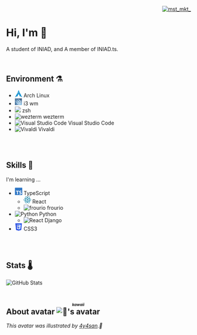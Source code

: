 <div>
    <p align='right'>
        <a href="https://twitter.com/mst_mkt_" target="blank">
            <img src="https://img.shields.io/twitter/follow/mst_mkt_?logo=twitter&style=flat-square" alt="mst_mkt_" />
        </a>
    </p>
    <h1>
        Hi, I'm 🧶
    </h1>
    <p>A student of INIAD, and A member of INIAD.ts.</p>
</div>
<br>

## Environment ⚗️

- <img width='20px' alt='ArchLinux' src='./assets/archlinux.svg' />  Arch Linux
- <img width='20px' alt='i3 window manager' src='./assets/i3.svg' /> i3 wm
- <img width='20px' aly='zsh' src='https://www.zsh.org/color_vertical_icon.png' /> zsh
- <img width='20px' alt='wezterm' src='https://wezfurlong.org/wezterm/favicon.svg' /> wezterm
- <img width='20px' alt='Visual Studio Code' src='https://code.visualstudio.com/assets/images/code-stable.png' /> Visual Studio Code
- <img width='20px' alt='Vivaldi' src='https://vivaldi.com/wp-content/themes/vivaldicom-theme/img/press/icons/viv_icon.png' /> Vivaldi
<br>
<br>

## Skills 🍹
I'm learning ...
- <img width='20px' alt='TypeScript' src='./assets/typescript.svg' /> TypeScript
    - <img width='20px' alt='React' src='./assets/react.svg'> React
    - <img width='20px' alt='frourio' src='https://frourio.com/img/logo.svg'> frourio
- <img width='20px' alt='Python' src='https://s3.dualstack.us-east-2.amazonaws.com/pythondotorg-assets/media/files/python-logo-only.svg'> Python
    -  <img width='20px' alt='React' src='https://github.com/django.png'> Django
- <img width='20px' alt='CSS3' src='./assets/css3.svg'> CSS3
<br>
<br>

## Stats 🌡️

![GitHub Stats](https://github-readme-stats.vercel.app/api?username=mst-mkt&count_private=true&show_icons=true&theme=graywhite)
<br>
<br>

<h2>
    About avatar 
    <ruby>
        <img width='36px' alt="🧶's avatar" src='https://github.com/mst-mkt.png' />
        <rp>(</rp>
        <rt>
            <i>
                <b>kawaii</b>
            </i>
        </rt>
        <rp>)</rp>
    </ruby>
</h2>
<i>This avatar was illustrated by <a href='https;//twitter.com/4y4san'>4y4san</a>.🎨</i>
